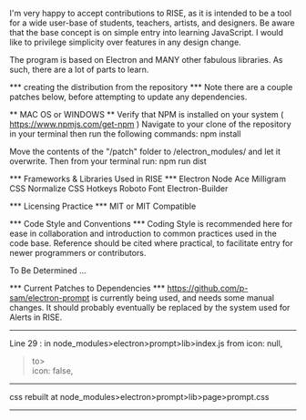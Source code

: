 
I'm very happy to accept contributions to RISE, as it is intended to be a tool for a wide user-base of students, teachers, artists, and designers. Be aware that the base concept is on simple entry into learning JavaScript. I would like to privilege simplicity over features in any design change.

The program is based on Electron and MANY other fabulous libraries. As such, there are a lot of parts to learn.

*** creating the distribution from the repository ***
Note there are a couple patches below, before attempting to update any dependencies.

** MAC OS  or WINDOWS **
Verify that NPM is installed on your system  ( https://www.npmjs.com/get-npm )
Navigate to your clone of the repository in your terminal then run the following commands:
       npm install

Move the contents of the "/patch" folder to /electron_modules/ and let it overwrite.
Then from your terminal run:
       npm run dist   



*** Frameworks & Libraries Used in RISE ***
Electron
Node
Ace
Milligram CSS
Normalize CSS
Hotkeys
Roboto Font
Electron-Builder

*** Licensing Practice ***
MIT or MIT Compatible


*** Code Style and Conventions ***
Coding Style is recommended here for ease in collaboration and introduction to common practices used in the code base.
Reference should be cited where practical, to facilitate entry for newer programmers or contributors.

To Be Determined ...


***  Current Patches to Dependencies ***
https://github.com/p-sam/electron-prompt is currently being used, and needs some manual changes.
It should probably eventually be replaced by the system used for Alerts in RISE.

-------------
Line 29 :  in node_modules>electron>prompt>lib>index.js
from
  icon: null,
>to>  
  icon: false,
------------
  css rebuilt at node_modules>electron>prompt>lib>page>prompt.css
____________
